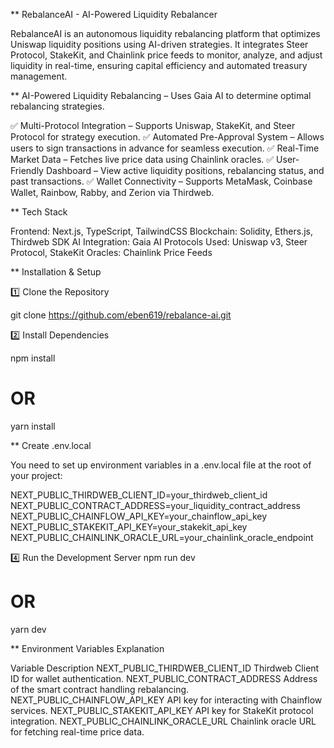 ** RebalanceAI - AI-Powered Liquidity Rebalancer

RebalanceAI is an autonomous liquidity rebalancing platform that optimizes Uniswap liquidity positions using AI-driven strategies. It integrates Steer Protocol, StakeKit, and Chainlink price feeds to monitor, analyze, and adjust liquidity in real-time, ensuring capital efficiency and automated treasury management.

** AI-Powered Liquidity Rebalancing – Uses Gaia AI to determine optimal rebalancing strategies.

✅ Multi-Protocol Integration – Supports Uniswap, StakeKit, and Steer Protocol for strategy execution.
✅ Automated Pre-Approval System – Allows users to sign transactions in advance for seamless execution.
✅ Real-Time Market Data – Fetches live price data using Chainlink oracles.
✅ User-Friendly Dashboard – View active liquidity positions, rebalancing status, and past transactions.
✅ Wallet Connectivity – Supports MetaMask, Coinbase Wallet, Rainbow, Rabby, and Zerion via Thirdweb.

** Tech Stack

Frontend: Next.js, TypeScript, TailwindCSS
Blockchain: Solidity, Ethers.js, Thirdweb SDK
AI Integration: Gaia AI
Protocols Used: Uniswap v3, Steer Protocol, StakeKit
Oracles: Chainlink Price Feeds


** Installation & Setup

1️⃣ Clone the Repository

git clone https://github.com/eben619/rebalance-ai.git

2️⃣ Install Dependencies

npm install
# OR
yarn install

** Create .env.local

You need to set up environment variables in a .env.local file at the root of your project:

NEXT_PUBLIC_THIRDWEB_CLIENT_ID=your_thirdweb_client_id
NEXT_PUBLIC_CONTRACT_ADDRESS=your_liquidity_contract_address
NEXT_PUBLIC_CHAINFLOW_API_KEY=your_chainflow_api_key
NEXT_PUBLIC_STAKEKIT_API_KEY=your_stakekit_api_key
NEXT_PUBLIC_CHAINLINK_ORACLE_URL=your_chainlink_oracle_endpoint

4️⃣ Run the Development Server
npm run dev
# OR
yarn dev

** Environment Variables Explanation

Variable	                                          Description
NEXT_PUBLIC_THIRDWEB_CLIENT_ID	Thirdweb Client ID for wallet authentication.
NEXT_PUBLIC_CONTRACT_ADDRESS	Address of the smart contract handling rebalancing.
NEXT_PUBLIC_CHAINFLOW_API_KEY	API key for interacting with Chainflow services.
NEXT_PUBLIC_STAKEKIT_API_KEY	API key for StakeKit protocol integration.
NEXT_PUBLIC_CHAINLINK_ORACLE_URL	Chainlink oracle URL for fetching real-time price data.


